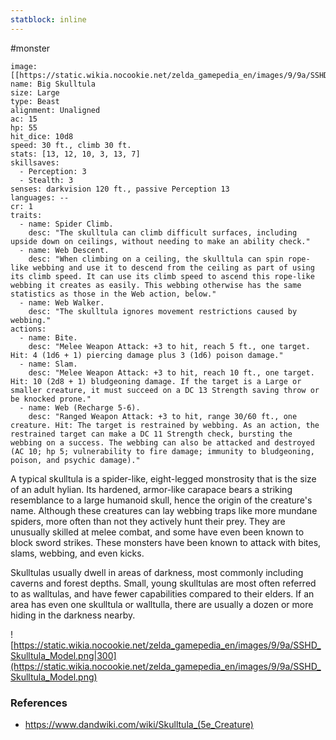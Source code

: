 ```yaml
---
statblock: inline
---
```

 #monster 

```statblock
image: [[https://static.wikia.nocookie.net/zelda_gamepedia_en/images/9/9a/SSHD_Skulltula_Model.png]]
name: Big Skulltula
size: Large
type: Beast
alignment: Unaligned
ac: 15
hp: 55
hit_dice: 10d8
speed: 30 ft., climb 30 ft.
stats: [13, 12, 10, 3, 13, 7]
skillsaves:
  - Perception: 3
  - Stealth: 3
senses: darkvision 120 ft., passive Perception 13
languages: --
cr: 1
traits:
  - name: Spider Climb.
    desc: "The skulltula can climb difficult surfaces, including upside down on ceilings, without needing to make an ability check."
  - name: Web Descent.
    desc: "When climbing on a ceiling, the skulltula can spin rope-like webbing and use it to descend from the ceiling as part of using its climb speed. It can use its climb speed to ascend this rope-like webbing it creates as easily. This webbing otherwise has the same statistics as those in the Web action, below."
  - name: Web Walker.
    desc: "The skulltula ignores movement restrictions caused by webbing."
actions:
  - name: Bite.
    desc: "Melee Weapon Attack: +3 to hit, reach 5 ft., one target. Hit: 4 (1d6 + 1) piercing damage plus 3 (1d6) poison damage."
  - name: Slam.
    desc: "Melee Weapon Attack: +3 to hit, reach 10 ft., one target. Hit: 10 (2d8 + 1) bludgeoning damage. If the target is a Large or smaller creature, it must succeed on a DC 13 Strength saving throw or be knocked prone."
  - name: Web (Recharge 5-6).
    desc: "Ranged Weapon Attack: +3 to hit, range 30/60 ft., one creature. Hit: The target is restrained by webbing. As an action, the restrained target can make a DC 11 Strength check, bursting the webbing on a success. The webbing can also be attacked and destroyed (AC 10; hp 5; vulnerability to fire damage; immunity to bludgeoning, poison, and psychic damage)."
```

A typical skulltula is a spider-like, eight-legged monstrosity that is the size of an adult hylian. Its hardened, armor-like carapace bears a striking resemblance to a large humanoid skull, hence the origin of the creature's name. Although these creatures can lay webbing traps like more mundane spiders, more often than not they actively hunt their prey. They are unusually skilled at melee combat, and some have even been known to block sword strikes. These monsters have been known to attack with bites, slams, webbing, and even kicks.

Skulltulas usually dwell in areas of darkness, most commonly including caverns and forest depths. Small, young skulltulas are most often referred to as walltulas, and have fewer capabilities compared to their elders. If an area has even one skulltula or walltulla, there are usually a dozen or more hiding in the darkness nearby.

![https://static.wikia.nocookie.net/zelda_gamepedia_en/images/9/9a/SSHD_Skulltula_Model.png|300](https://static.wikia.nocookie.net/zelda_gamepedia_en/images/9/9a/SSHD_Skulltula_Model.png)

### References

* https://www.dandwiki.com/wiki/Skulltula_(5e_Creature)
